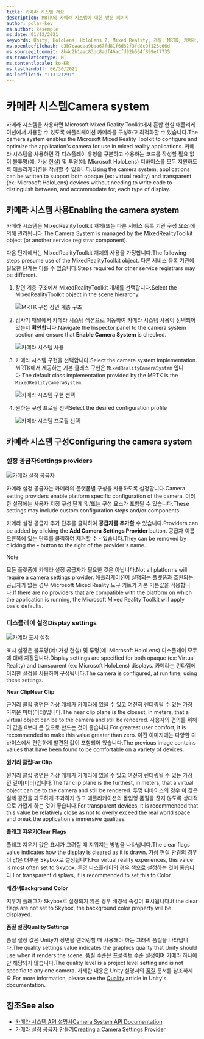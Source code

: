 ```yaml
---
title: 카메라 시스템 개요
description: MRTK의 카메라 시스템에 대한 방문 페이지
author: polar-kev
ms.author: kesemple
ms.date: 01/12/2021
keywords: Unity, HoloLens, HoloLens 2, Mixed Reality, 개발, MRTK, 카메라,
ms.openlocfilehash: e3b7caacaa9baa67fd81f6d32f3fd8c9f123e66d
ms.sourcegitcommit: 8b4c2b1aac83bc8adf46acfd92b564f899ef7735
ms.translationtype: MT
ms.contentlocale: ko-KR
ms.lasthandoff: 06/30/2021
ms.locfileid: "113121291"
---
```

# <a name="camera-system"></a><span data-ttu-id="4378d-104">카메라 시스템</span><span class="sxs-lookup"><span data-stu-id="4378d-104">Camera system</span></span>

<span data-ttu-id="4378d-105">카메라 시스템을 사용하면 Microsoft Mixed Reality Toolkit에서 혼합 현실 애플리케이션에서 사용할 수 있도록 애플리케이션 카메라를 구성하고 최적화할 수 있습니다.</span><span class="sxs-lookup"><span data-stu-id="4378d-105">The camera system enables the Microsoft Mixed Reality Toolkit to configure and optimize the application's camera for use in mixed reality applications.</span></span> <span data-ttu-id="4378d-106">카메라 시스템을 사용하면 각 디스플레이 유형을 구분하고 수용하는 코드를 작성할 필요 없이 불투명(예: 가상 현실) 및 투명(예: Microsoft HoloLens) 디바이스를 모두 지원하도록 애플리케이션을 작성할 수 있습니다.</span><span class="sxs-lookup"><span data-stu-id="4378d-106">Using the camera system, applications can be written to support both opaque (ex: virtual reality) and transparent (ex: Microsoft HoloLens) devices without needing to write code to distinguish between, and accommodate for, each type of display.</span></span>

## <a name="enabling-the-camera-system"></a><span data-ttu-id="4378d-107">카메라 시스템 사용</span><span class="sxs-lookup"><span data-stu-id="4378d-107">Enabling the camera system</span></span>

<span data-ttu-id="4378d-108">카메라 시스템은 MixedRealityToolkit 개체(또는 다른 서비스 등록 기관 구성 요소)에 의해 관리됩니다.</span><span class="sxs-lookup"><span data-stu-id="4378d-108">The Camera System is managed by the MixedRealityToolkit object (or another service registrar component).</span></span>

<span data-ttu-id="4378d-109">다음 단계에서는 MixedRealityToolkit 개체의 사용을 가정합니다.</span><span class="sxs-lookup"><span data-stu-id="4378d-109">The following steps presume use of the MixedRealityToolkit object.</span></span> <span data-ttu-id="4378d-110">다른 서비스 등록 기관에 필요한 단계는 다를 수 있습니다.</span><span class="sxs-lookup"><span data-stu-id="4378d-110">Steps required for other service registrars may be different.</span></span>

1. <span data-ttu-id="4378d-111">장면 계층 구조에서 MixedRealityToolkit 개체를 선택합니다.</span><span class="sxs-lookup"><span data-stu-id="4378d-111">Select the MixedRealityToolkit object in the scene hierarchy.</span></span>

    ![MRTK 구성 장면 계층 구조](../images/MRTK_ConfiguredHierarchy.png)

2. <span data-ttu-id="4378d-113">검사기 패널에서 카메라 시스템 섹션으로 이동하여 카메라 시스템 사용이 선택되어 있는지 **확인합니다.**</span><span class="sxs-lookup"><span data-stu-id="4378d-113">Navigate the Inspector panel to the camera system section and ensure that **Enable Camera System** is checked.</span></span>

    ![카메라 시스템 사용](../images/camera-system/EnableCameraSystem.png)

3. <span data-ttu-id="4378d-115">카메라 시스템 구현을 선택합니다.</span><span class="sxs-lookup"><span data-stu-id="4378d-115">Select the camera system implementation.</span></span> <span data-ttu-id="4378d-116">MRTK에서 제공하는 기본 클래스 구현은 `MixedRealityCameraSystem` 입니다.</span><span class="sxs-lookup"><span data-stu-id="4378d-116">The default class implementation provided by the MRTK is the `MixedRealityCameraSystem`.</span></span>

    ![카메라 시스템 구현 선택](../images/camera-system/SelectCameraSystemType.png)

4. <span data-ttu-id="4378d-118">원하는 구성 프로필 선택</span><span class="sxs-lookup"><span data-stu-id="4378d-118">Select the desired configuration profile</span></span>

    ![카메라 시스템 프로필 선택](../images/camera-system/SelectCameraProfile.png)

## <a name="configuring-the-camera-system"></a><span data-ttu-id="4378d-120">카메라 시스템 구성</span><span class="sxs-lookup"><span data-stu-id="4378d-120">Configuring the camera system</span></span>

### <a name="settings-providers"></a><span data-ttu-id="4378d-121">설정 공급자</span><span class="sxs-lookup"><span data-stu-id="4378d-121">Settings providers</span></span>

![카메라 설정 공급자](../images/camera-system/CameraSettingsProviders.png)

<span data-ttu-id="4378d-123">카메라 설정 공급자는 카메라의 플랫폼별 구성을 사용하도록 설정합니다.</span><span class="sxs-lookup"><span data-stu-id="4378d-123">Camera setting providers enable platform specific configuration of the camera.</span></span> <span data-ttu-id="4378d-124">이러한 설정에는 사용자 지정 구성 단계 및/또는 구성 요소가 포함될 수 있습니다.</span><span class="sxs-lookup"><span data-stu-id="4378d-124">These settings may include custom configuration steps and/or components.</span></span>

<span data-ttu-id="4378d-125">카메라 설정 공급자 추가 단추를 클릭하여 **공급자를 추가할** 수 있습니다.</span><span class="sxs-lookup"><span data-stu-id="4378d-125">Providers can be added by clicking the **Add Camera Settings Provider** button.</span></span> <span data-ttu-id="4378d-126">공급자 이름 오른쪽에 있는 단추를 클릭하여 제거할 수 **-** 있습니다.</span><span class="sxs-lookup"><span data-stu-id="4378d-126">They can be removed by clicking the **-** button to the right of the provider's name.</span></span>

> [!Note]
> <span data-ttu-id="4378d-127">모든 플랫폼에 카메라 설정 공급자가 필요한 것은 아닙니다.</span><span class="sxs-lookup"><span data-stu-id="4378d-127">Not all platforms will require a camera settings provider.</span></span> <span data-ttu-id="4378d-128">애플리케이션이 실행되는 플랫폼과 호환되는 공급자가 없는 경우 Microsoft Mixed Reality 도구 키트가 기본 기본값을 적용합니다.</span><span class="sxs-lookup"><span data-stu-id="4378d-128">If there are no providers that are compatible with the platform on which the application is running, the Microsoft Mixed Reality Toolkit will apply basic defaults.</span></span>

### <a name="display-settings"></a><span data-ttu-id="4378d-129">디스플레이 설정</span><span class="sxs-lookup"><span data-stu-id="4378d-129">Display settings</span></span>

![카메라 표시 설정](../images/camera-system/CameraDisplaySettings.png)

<span data-ttu-id="4378d-131">표시 설정은 불투명(예: 가상 현실) 및 투명(예: Microsoft HoloLens) 디스플레이 모두에 대해 지정됩니다.</span><span class="sxs-lookup"><span data-stu-id="4378d-131">Display settings are specified for both opaque (ex: Virtual Reality) and transparent (ex: Microsoft HoloLens) displays.</span></span> <span data-ttu-id="4378d-132">카메라는 런타임에 이러한 설정을 사용하여 구성됩니다.</span><span class="sxs-lookup"><span data-stu-id="4378d-132">The camera is configured, at run time, using these settings.</span></span>

<span data-ttu-id="4378d-133">**Near Clip**</span><span class="sxs-lookup"><span data-stu-id="4378d-133">**Near Clip**</span></span>

<span data-ttu-id="4378d-134">근거리 클립 평면은 가상 개체가 카메라에 있을 수 있고 여전히 렌더링될 수 있는 가장 가까운 미터(미터)입니다.</span><span class="sxs-lookup"><span data-stu-id="4378d-134">The near clip plane is the closest, in meters, that a virtual object can be to the camera and still be rendered.</span></span> <span data-ttu-id="4378d-135">사용자의 편의를 위해 이 값을 0보다 큰 값으로 만드는 것이 좋습니다.</span><span class="sxs-lookup"><span data-stu-id="4378d-135">For greatest user comfort, it is recommended to make this value greater than zero.</span></span> <span data-ttu-id="4378d-136">이전 이미지에는 다양한 디바이스에서 편안하게 발견된 값이 포함되어 있습니다.</span><span class="sxs-lookup"><span data-stu-id="4378d-136">The previous image contains values that have been found to be comfortable on a variety of devices.</span></span>

<span data-ttu-id="4378d-137">**원거리 클립**</span><span class="sxs-lookup"><span data-stu-id="4378d-137">**Far Clip**</span></span>

<span data-ttu-id="4378d-138">원거리 클립 평면은 가상 개체가 카메라에 있을 수 있고 여전히 렌더링될 수 있는 가장 먼 길이(미터)입니다.</span><span class="sxs-lookup"><span data-stu-id="4378d-138">The far clip plane is the furthest, in meters, that a virtual object can be to the camera and still be rendered.</span></span> <span data-ttu-id="4378d-139">투명 디바이스의 경우 이 값은 실제 공간을 과도하게 초과하지 않고 애플리케이션의 몰입형 품질을 끊지 않도록 상대적으로 가깝게 하는 것이 좋습니다.</span><span class="sxs-lookup"><span data-stu-id="4378d-139">For transparent devices, it is recommended that this value be relatively close as not to overly exceed the real world space and break the application's immersive qualities.</span></span>

<span data-ttu-id="4378d-140">**플래그 지우기**</span><span class="sxs-lookup"><span data-stu-id="4378d-140">**Clear Flags**</span></span>

<span data-ttu-id="4378d-141">플래그 지우기 값은 표시가 그려질 때 지워지는 방법을 나타냅니다.</span><span class="sxs-lookup"><span data-stu-id="4378d-141">The clear flags value indicates how the display is cleared as it is drawn.</span></span> <span data-ttu-id="4378d-142">가상 현실 환경의 경우 이 값은 대부분 Skybox로 설정됩니다.</span><span class="sxs-lookup"><span data-stu-id="4378d-142">For virtual reality experiences, this value is most often set to Skybox.</span></span> <span data-ttu-id="4378d-143">투명 디스플레이의 경우 색으로 설정하는 것이 좋습니다.</span><span class="sxs-lookup"><span data-stu-id="4378d-143">For transparent displays, it is recommended to set this to Color.</span></span>

<span data-ttu-id="4378d-144">**배경색**</span><span class="sxs-lookup"><span data-stu-id="4378d-144">**Background Color**</span></span>

<span data-ttu-id="4378d-145">지우기 플래그가 Skybox로 설정되지 않은 경우 배경색 속성이 표시됩니다.</span><span class="sxs-lookup"><span data-stu-id="4378d-145">If the clear flags are not set to Skybox, the background color property will be displayed.</span></span>

<span data-ttu-id="4378d-146">**품질 설정**</span><span class="sxs-lookup"><span data-stu-id="4378d-146">**Quality Settings**</span></span>

<span data-ttu-id="4378d-147">품질 설정 값은 Unity가 장면을 렌더링할 때 사용해야 하는 그래픽 품질을 나타냅니다.</span><span class="sxs-lookup"><span data-stu-id="4378d-147">The quality settings value indicates the graphics quality that Unity should use when it renders the scene.</span></span> <span data-ttu-id="4378d-148">품질 수준은 프로젝트 수준 설정이며 카메라 하나에만 해당되지 않습니다.</span><span class="sxs-lookup"><span data-stu-id="4378d-148">The quality level is a project level setting and is not specific to any one camera.</span></span> <span data-ttu-id="4378d-149">자세한 내용은 Unity 설명서의 [품질](https://docs.unity3d.com/Manual/class-QualitySettings.html) 문서를 참조하세요.</span><span class="sxs-lookup"><span data-stu-id="4378d-149">For more information, please see the [Quality](https://docs.unity3d.com/Manual/class-QualitySettings.html) article in Unity's documentation.</span></span>

## <a name="see-also"></a><span data-ttu-id="4378d-150">참조</span><span class="sxs-lookup"><span data-stu-id="4378d-150">See also</span></span>

- [<span data-ttu-id="4378d-151">카메라 시스템 API 설명서</span><span class="sxs-lookup"><span data-stu-id="4378d-151">Camera System API Documentation</span></span>](xref:Microsoft.MixedReality.Toolkit.CameraSystem)
- [<span data-ttu-id="4378d-152">카메라 설정 공급자 만들기</span><span class="sxs-lookup"><span data-stu-id="4378d-152">Creating a Camera Settings Provider</span></span>](create-settings-provider.md)
